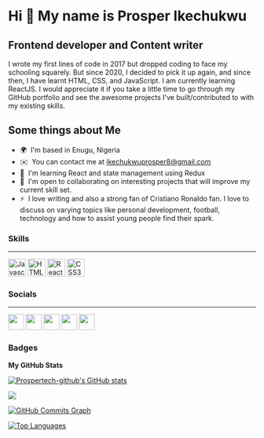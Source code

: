 Hi 👋 My name is Prosper Ikechukwu
==================================

Frontend developer and Content writer
-------------------------------------

I wrote my first lines of code in 2017 but dropped coding to face my schooling squarely. But since 2020, I decided to pick it up again, and since then, I have learnt HTML, CSS, and JavaScript. I am currently learning ReactJS. I would appreciate it if you take a little time to go through my GitHub portfolio and see the awesome projects I've built/contributed to with my existing skills.

Some things about Me
-----------------------------
* 🌍  I'm based in Enugu, Nigeria
* ✉️  You can contact me at [ikechukwuprosper8@gmail.com](mailto:ikechukwuprosper8@gmail.com)
* 🧠  I'm learning React and state management using Redux
* 🤝  I'm open to collaborating on interesting projects that will improve my current skill set.
* ⚡  I love writing and also a strong fan of Cristiano Ronaldo fan. I love to discuss on varying topics like personal development, football, technology and how to assist young people find their spark.

### Skills
----------------

<p align="left">
<a href="https://developer.mozilla.org/en-US/docs/Web/JavaScript" target="_blank" rel="noreferrer"><img src="https://raw.githubusercontent.com/danielcranney/readme-generator/main/public/icons/skills/javascript-colored.svg" width="36" height="36" alt="Javascript" /></a>
<a href="https://developer.mozilla.org/en-US/docs/Glossary/HTML5" target="_blank" rel="noreferrer"><img src="https://raw.githubusercontent.com/danielcranney/readme-generator/main/public/icons/skills/html5-colored.svg" width="36" height="36" alt="HTML5" /></a>
<a href="https://reactjs.org/" target="_blank" rel="noreferrer"><img src="https://raw.githubusercontent.com/danielcranney/readme-generator/main/public/icons/skills/react-colored.svg" width="36" height="36" alt="React" /></a>
<a href="https://www.w3.org/TR/CSS/#css" target="_blank" rel="noreferrer"><img src="https://raw.githubusercontent.com/danielcranney/readme-generator/main/public/icons/skills/css3-colored.svg" width="36" height="36" alt="CSS3" /></a>
</p>


### Socials
---------------

<p align="left"> <a href="https://www.github.com/Prospertech-github" target="_blank" rel="noreferrer"><img src="https://raw.githubusercontent.com/danielcranney/readme-generator/main/public/icons/socials/github.svg" width="32" height="32" /></a> <a href="http://www.instagram.com/dev_prosper" target="_blank" rel="noreferrer"><img src="https://raw.githubusercontent.com/danielcranney/readme-generator/main/public/icons/socials/instagram.svg" width="32" height="32" /></a> <a href="https://www.linkedin.com/in/prosperikechukwu" target="_blank" rel="noreferrer"><img src="https://raw.githubusercontent.com/danielcranney/readme-generator/main/public/icons/socials/linkedin.svg" width="32" height="32" /></a> <a href="http://www.medium.com/@Prosper99" target="_blank" rel="noreferrer"><img src="https://raw.githubusercontent.com/danielcranney/readme-generator/main/public/icons/socials/medium.svg" width="32" height="32" /></a> <a href="https://www.twitter.com/devprosper" target="_blank" rel="noreferrer"><img src="https://raw.githubusercontent.com/danielcranney/readme-generator/main/public/icons/socials/twitter.svg" width="32" height="32" /></a></p>

### Badges

<b>My GitHub Stats</b>

<a href="http://www.github.com/Prospertech-github"><img src="https://github-readme-stats.vercel.app/api?username=Prospertech-github&show_icons=true&hide=&count_private=true&title_color=0891b2&text_color=ffffff&icon_color=0891b2&bg_color=1c1917&hide_border=true&show_icons=true" alt="Prospertech-github's GitHub stats" /></a>

<a href="http://www.github.com/Prospertech-github"><img src="https://github-readme-streak-stats.herokuapp.com/?user=Prospertech-github&stroke=ffffff&background=1c1917&ring=0891b2&fire=0891b2&currStreakNum=ffffff&currStreakLabel=0891b2&sideNums=ffffff&sideLabels=ffffff&dates=ffffff&hide_border=true" /></a>

<a href="http://www.github.com/Prospertech-github"><img src="https://activity-graph.herokuapp.com/graph?username=Prospertech-github&bg_color=1c1917&color=ffffff&line=0891b2&point=ffffff&area_color=1c1917&area=true&hide_border=true&custom_title=GitHub%20Commits%20Graph" alt="GitHub Commits Graph" /></a>

<a href="https://github.com/Prospertech-github" align="left"><img src="https://github-readme-stats.vercel.app/api/top-langs/?username=Prospertech-github&langs_count=10&title_color=0891b2&text_color=ffffff&icon_color=0891b2&bg_color=1c1917&hide_border=true&locale=en&custom_title=Top%20%Languages" alt="Top Languages" /></a>
